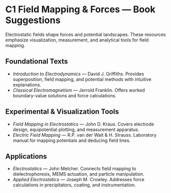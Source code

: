 # C1 Field Mapping & Forces — Book Suggestions

Electrostatic fields shape forces and potential landscapes. These resources emphasize visualization, measurement, and analytical tools for field mapping.

## Foundational Texts
- *Introduction to Electrodynamics* — David J. Griffiths. Provides superposition, field mapping, and potential methods with intuitive explanations.
- *Classical Electromagnetism* — Jerrold Franklin. Offers worked boundary-value solutions and force calculations.

## Experimental & Visualization Tools
- *Field Mapping in Electrostatics* — John D. Kraus. Covers electrode design, equipotential plotting, and measurement apparatus.
- *Electric Field Mapping* — R.P. van der Walt & H. Strauss. Laboratory manual for mapping potentials and deducing field lines.

## Applications
- *Electrostatics* — John Melcher. Connects field mapping to dielectrophoresis, MEMS actuation, and particle manipulation.
- *Applied Electrostatics* — Joseph M. Crowley. Addresses force calculations in precipitators, coating, and instrumentation.
